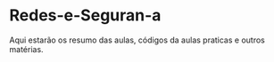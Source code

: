 # Redes-e-Seguran-a
Aqui estarão os resumo das aulas, códigos da aulas praticas e outros matérias. 
